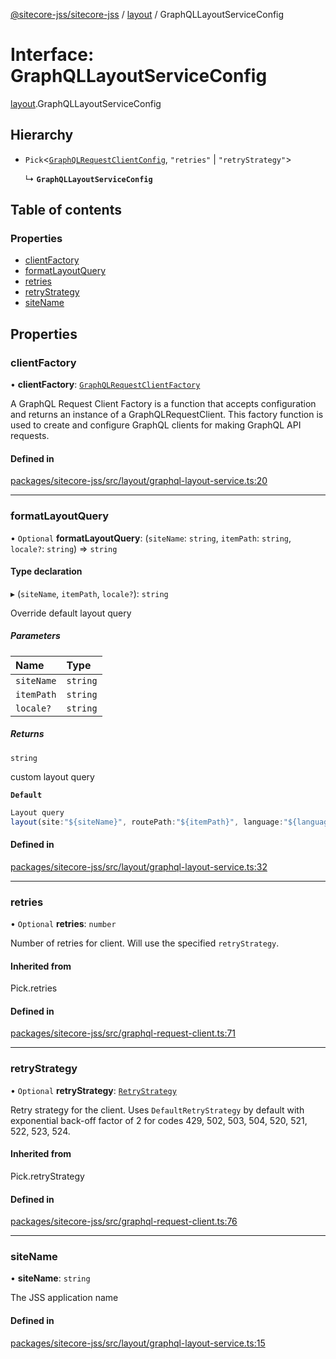 [@sitecore-jss/sitecore-jss](../README.md) / [layout](../modules/layout.md) / GraphQLLayoutServiceConfig

# Interface: GraphQLLayoutServiceConfig

[layout](../modules/layout.md).GraphQLLayoutServiceConfig

## Hierarchy

- `Pick`\<[`GraphQLRequestClientConfig`](../modules/index.md#graphqlrequestclientconfig), ``"retries"`` \| ``"retryStrategy"``\>

  ↳ **`GraphQLLayoutServiceConfig`**

## Table of contents

### Properties

- [clientFactory](layout.GraphQLLayoutServiceConfig.md#clientfactory)
- [formatLayoutQuery](layout.GraphQLLayoutServiceConfig.md#formatlayoutquery)
- [retries](layout.GraphQLLayoutServiceConfig.md#retries)
- [retryStrategy](layout.GraphQLLayoutServiceConfig.md#retrystrategy)
- [siteName](layout.GraphQLLayoutServiceConfig.md#sitename)

## Properties

### clientFactory

• **clientFactory**: [`GraphQLRequestClientFactory`](../modules/index.md#graphqlrequestclientfactory)

A GraphQL Request Client Factory is a function that accepts configuration and returns an instance of a GraphQLRequestClient.
This factory function is used to create and configure GraphQL clients for making GraphQL API requests.

#### Defined in

[packages/sitecore-jss/src/layout/graphql-layout-service.ts:20](https://github.com/Sitecore/jss/blob/fe42148e2/packages/sitecore-jss/src/layout/graphql-layout-service.ts#L20)

___

### formatLayoutQuery

• `Optional` **formatLayoutQuery**: (`siteName`: `string`, `itemPath`: `string`, `locale?`: `string`) => `string`

#### Type declaration

▸ (`siteName`, `itemPath`, `locale?`): `string`

Override default layout query

##### Parameters

| Name | Type |
| :------ | :------ |
| `siteName` | `string` |
| `itemPath` | `string` |
| `locale?` | `string` |

##### Returns

`string`

custom layout query

**`Default`**

```ts
Layout query
layout(site:"${siteName}", routePath:"${itemPath}", language:"${language}")
```

#### Defined in

[packages/sitecore-jss/src/layout/graphql-layout-service.ts:32](https://github.com/Sitecore/jss/blob/fe42148e2/packages/sitecore-jss/src/layout/graphql-layout-service.ts#L32)

___

### retries

• `Optional` **retries**: `number`

Number of retries for client. Will use the specified `retryStrategy`.

#### Inherited from

Pick.retries

#### Defined in

[packages/sitecore-jss/src/graphql-request-client.ts:71](https://github.com/Sitecore/jss/blob/fe42148e2/packages/sitecore-jss/src/graphql-request-client.ts#L71)

___

### retryStrategy

• `Optional` **retryStrategy**: [`RetryStrategy`](index.RetryStrategy.md)

Retry strategy for the client. Uses `DefaultRetryStrategy` by default with exponential
back-off factor of 2 for codes 429, 502, 503, 504, 520, 521, 522, 523, 524.

#### Inherited from

Pick.retryStrategy

#### Defined in

[packages/sitecore-jss/src/graphql-request-client.ts:76](https://github.com/Sitecore/jss/blob/fe42148e2/packages/sitecore-jss/src/graphql-request-client.ts#L76)

___

### siteName

• **siteName**: `string`

The JSS application name

#### Defined in

[packages/sitecore-jss/src/layout/graphql-layout-service.ts:15](https://github.com/Sitecore/jss/blob/fe42148e2/packages/sitecore-jss/src/layout/graphql-layout-service.ts#L15)
